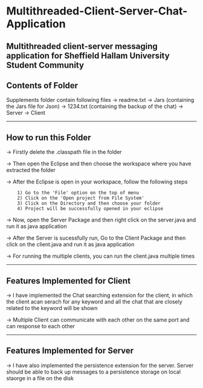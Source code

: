 # Multithreaded-Client-Server-Chat-Application
Multithreaded client-server messaging application for Sheffield Hallam University Student Community
------------------------------------------------
Contents of Folder
------------------------------------------------
Supplements folder contain following files
-> readme.txt
-> Jars (containing the Jars file for Json)
-> 1234.txt (containing the backup of the chat)
-> Server
-> Client

------------------------------------------------
How to run this Folder
------------------------------------------------
-> Firstly delete the .classpath file in the folder

-> Then open the Eclipse and then choose the workspace where you have extracted the folder

-> After the Eclipse is open in your workspace, follow the following steps

		1) Go to the 'File' option on the top of menu
		2) Click on the 'Open project from File System'
		3) Click on the Directory and then choose your folder
		4) Project will be successfully opened in your eclipse

-> Now, open the Server Package and then right click on the server.java and run it as java application

-> After the Server is sucessfully run,  Go to the Client Package and then click on the client.java and 
   run it as java application

-> For running the multiple clients, you can run the client.java multiple times

----------------------------------------------------
 Features Implemented for Client 
----------------------------------------------------
-> I have implemented the Chat searching extension for the client, in which the client acan serach for any keyword and all 
the chat that are closely related to the keyword will be shown 

-> Multiple Client can communicate with each other on the same port and can response to each other

----------------------------------------------------
 Features Implemented for Server
----------------------------------------------------
-> I have also implemented the persistence extension for the server.
Server should be able to back up messages to a persistence storage on local staorge in a file on the disk 
